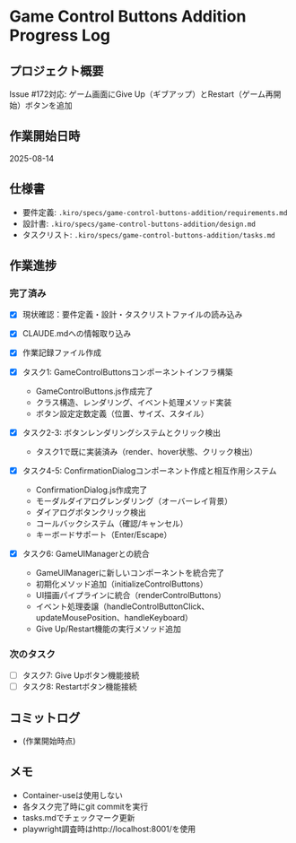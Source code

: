# Game Control Buttons Addition Progress Log

## プロジェクト概要
Issue #172対応: ゲーム画面にGive Up（ギブアップ）とRestart（ゲーム再開始）ボタンを追加

## 作業開始日時
2025-08-14

## 仕様書
- 要件定義: `.kiro/specs/game-control-buttons-addition/requirements.md`
- 設計書: `.kiro/specs/game-control-buttons-addition/design.md`
- タスクリスト: `.kiro/specs/game-control-buttons-addition/tasks.md`

## 作業進捗

### 完了済み
- [x] 現状確認：要件定義・設計・タスクリストファイルの読み込み
- [x] CLAUDE.mdへの情報取り込み
- [x] 作業記録ファイル作成
- [x] タスク1: GameControlButtonsコンポーネントインフラ構築
  - GameControlButtons.js作成完了
  - クラス構造、レンダリング、イベント処理メソッド実装
  - ボタン設定定数定義（位置、サイズ、スタイル）
- [x] タスク2-3: ボタンレンダリングシステムとクリック検出
  - タスク1で既に実装済み（render、hover状態、クリック検出）
- [x] タスク4-5: ConfirmationDialogコンポーネント作成と相互作用システム
  - ConfirmationDialog.js作成完了
  - モーダルダイアログレンダリング（オーバーレイ背景）
  - ダイアログボタンクリック検出
  - コールバックシステム（確認/キャンセル）
  - キーボードサポート（Enter/Escape）

- [x] タスク6: GameUIManagerとの統合
  - GameUIManagerに新しいコンポーネントを統合完了
  - 初期化メソッド追加（initializeControlButtons）
  - UI描画パイプラインに統合（renderControlButtons）
  - イベント処理委譲（handleControlButtonClick、updateMousePosition、handleKeyboard）
  - Give Up/Restart機能の実行メソッド追加

### 次のタスク
- [ ] タスク7: Give Upボタン機能接続
- [ ] タスク8: Restartボタン機能接続

## コミットログ
- (作業開始時点)

## メモ
- Container-useは使用しない
- 各タスク完了時にgit commitを実行
- tasks.mdでチェックマーク更新
- playwright調査時はhttp://localhost:8001/を使用